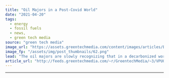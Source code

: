 ```yaml
---
title: "Oil Majors in a Post-Covid World"
date: "2021-04-20"
tags: 
  - energy
  - fossil fuels
  - news,
  - green tech media
source: "green tech media"
image_url: "https://assets.greentechmedia.com/content/images/articles/BP_Oil_Platform_XL_Credit_BP.jpg"
image_fp: "/assets/img/post_thumbnails/62.png"
lead: "The oil majors are slowly recognizing that in a decarbonized world their fundamental business is going to have to change. So what are they thinking? Where are they deploying resources -- and not deploying resources? Ed Crooks is the right person to a ..."
article_url: "http://feeds.greentechmedia.com/~r/GreentechMedia/~3/VPUO17iR5d8/oil-majors-in-a-post-covid-world"
---
```


---
